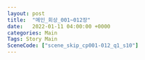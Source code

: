 ```yaml
---
layout: post
title:  "메인_회상_001~012장"
date:   2022-01-11 04:00:00 +0000
categories: Main
Tags: Story Main
SceneCode: ["scene_skip_cp001-012_q1_s10"]
---
```

